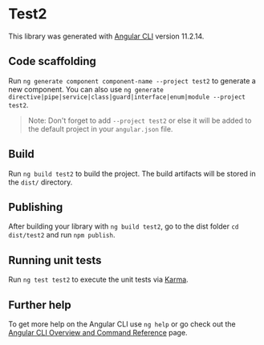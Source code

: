 # Test2

This library was generated with [Angular CLI](https://github.com/angular/angular-cli) version 11.2.14.

## Code scaffolding

Run `ng generate component component-name --project test2` to generate a new component. You can also use `ng generate directive|pipe|service|class|guard|interface|enum|module --project test2`.
> Note: Don't forget to add `--project test2` or else it will be added to the default project in your `angular.json` file. 

## Build

Run `ng build test2` to build the project. The build artifacts will be stored in the `dist/` directory.

## Publishing

After building your library with `ng build test2`, go to the dist folder `cd dist/test2` and run `npm publish`.

## Running unit tests

Run `ng test test2` to execute the unit tests via [Karma](https://karma-runner.github.io).

## Further help

To get more help on the Angular CLI use `ng help` or go check out the [Angular CLI Overview and Command Reference](https://angular.io/cli) page.
